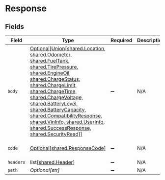 # Response


## Fields

| Field                                                                                                                                                                                                                                                                                                                                                                                           | Type                                                                                                                                                                                                                                                                                                                                                                                            | Required                                                                                                                                                                                                                                                                                                                                                                                        | Description                                                                                                                                                                                                                                                                                                                                                                                     | Example                                                                                                                                                                                                                                                                                                                                                                                         |
| ----------------------------------------------------------------------------------------------------------------------------------------------------------------------------------------------------------------------------------------------------------------------------------------------------------------------------------------------------------------------------------------------- | ----------------------------------------------------------------------------------------------------------------------------------------------------------------------------------------------------------------------------------------------------------------------------------------------------------------------------------------------------------------------------------------------- | ----------------------------------------------------------------------------------------------------------------------------------------------------------------------------------------------------------------------------------------------------------------------------------------------------------------------------------------------------------------------------------------------- | ----------------------------------------------------------------------------------------------------------------------------------------------------------------------------------------------------------------------------------------------------------------------------------------------------------------------------------------------------------------------------------------------- | ----------------------------------------------------------------------------------------------------------------------------------------------------------------------------------------------------------------------------------------------------------------------------------------------------------------------------------------------------------------------------------------------- |
| `body`                                                                                                                                                                                                                                                                                                                                                                                          | [Optional[Union[shared.Location, shared.Odometer, shared.FuelTank, shared.TirePressure, shared.EngineOil, shared.ChargeStatus, shared.ChargeLimit, shared.ChargeTime, shared.ChargeVoltage, shared.BatteryLevel, shared.BatteryCapacity, shared.CompatibilityResponse, shared.VinInfo, shared.UserInfo, shared.SuccessResponse, shared.SecurityRead]]](undefined/models/shared/responsebody.md) | :heavy_minus_sign:                                                                                                                                                                                                                                                                                                                                                                              | N/A                                                                                                                                                                                                                                                                                                                                                                                             |                                                                                                                                                                                                                                                                                                                                                                                                 |
| `code`                                                                                                                                                                                                                                                                                                                                                                                          | [Optional[shared.ResponseCode]](undefined/models/shared/responsecode.md)                                                                                                                                                                                                                                                                                                                        | :heavy_minus_sign:                                                                                                                                                                                                                                                                                                                                                                              | N/A                                                                                                                                                                                                                                                                                                                                                                                             | The HTTP resonse code.                                                                                                                                                                                                                                                                                                                                                                          |
| `headers`                                                                                                                                                                                                                                                                                                                                                                                       | list[[shared.Header](undefined/models/shared/header.md)]                                                                                                                                                                                                                                                                                                                                        | :heavy_minus_sign:                                                                                                                                                                                                                                                                                                                                                                              | N/A                                                                                                                                                                                                                                                                                                                                                                                             |                                                                                                                                                                                                                                                                                                                                                                                                 |
| `path`                                                                                                                                                                                                                                                                                                                                                                                          | *Optional[str]*                                                                                                                                                                                                                                                                                                                                                                                 | :heavy_minus_sign:                                                                                                                                                                                                                                                                                                                                                                              | N/A                                                                                                                                                                                                                                                                                                                                                                                             | /odometer                                                                                                                                                                                                                                                                                                                                                                                       |